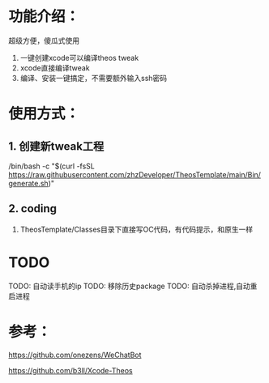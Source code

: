 

# 功能介绍：
超级方便，傻瓜式使用
1. 一键创建xcode可以编译theos tweak
2. xcode直接编译tweak
3. 编译、安装一键搞定，不需要额外输入ssh密码

# 使用方式：
## 1. 创建新tweak工程
/bin/bash -c "$(curl -fsSL https://raw.githubusercontent.com/zhzDeveloper/TheosTemplate/main/Bin/generate.sh)"

## 2. coding
1. TheosTemplate/Classes目录下直接写OC代码，有代码提示，和原生一样


# TODO
TODO: 自动读手机的ip
TODO: 移除历史package
TODO: 自动杀掉进程,自动重启进程



# 参考：

https://github.com/onezens/WeChatBot

https://github.com/b3ll/Xcode-Theos
